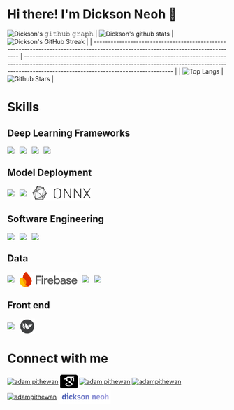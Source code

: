 # Hi there! I'm Dickson Neoh 👋

![Dickson's 𝚐𝚒𝚝𝚑𝚞𝚋 𝚐𝚛𝚊𝚙𝚑](https://activity-graph.herokuapp.com/graph?username=dnth&theme=github&bg_color=172f44&line=a2c3e0&point=3192e4)
| ![Dickson's github stats](https://github-readme-stats.vercel.app/api?username=dnth&show_icons=true&theme=prussian)             | ![Dickson's GitHub Streak](https://github-readme-streak-stats.herokuapp.com/?user=dnth&theme=prussian)                                                                                                           |
| --------------------------------------------------------------------------------------------------------------------------------- | ----------------------------------------------------------------------------------------------------------------------------------------------------------------------------------------------------------------- |
| ![Top Langs](https://github-readme-stats.vercel.app/api/top-langs/?username=dnth&langs_count=8&theme=prussian&layout=compact) | ![Github Stars](https://github-readme-stats.vercel.app/api?username=dnth&show_icons=true&locale=en&count_private=true&hide_rank=true&custom_title=My%20GitHub%20Stats&disable_animations=true&theme=prussian) |

# Skills
## Deep Learning Frameworks
<p align="left">
<a href="https://github.com/fastai/fastai" target="blank"><img align="center"
      src="https://external-content.duckduckgo.com/iu/?u=https%3A%2F%2Fi1.wp.com%2Fdatascienceweek.org%2Fwp-content%2Fuploads%2F2019%2F12%2Ffast.ai_.jpg%3Fssl%3D1&f=1&nofb=1"
      height="40" /></a>
&nbsp;
<a href="https://github.com/pytorch/pytorch" target="blank"><img align="center"
      src="https://raw.githubusercontent.com/valohai/ml-logos/master/pytorch.svg"
      height="35" /></a>
&nbsp;
<a href="hhttps://github.com/keras-team/keras" target="blank"><img align="center"
      src="https://raw.githubusercontent.com/valohai/ml-logos/master/keras-text.svg"
      height="35" /></a>
&nbsp;
<a href="https://github.com/tensorflow/tensorflow" target="blank"><img align="center" 
      src="https://raw.githubusercontent.com/valohai/ml-logos/master/tensorflow-layout.svg" 
      height="35" /></a>


## Model Deployment
<p align="left">
      <a href="https://github.com/openvinotoolkit/openvino" target="blank"><img align="center" 
      src="https://raw.githubusercontent.com/valohai/ml-logos/master/openvino-2.svg" 
      height="35" /></a>
      &nbsp;
      <a href="https://github.com/NVIDIA/TensorRT" target="blank"><img align="center" 
      src="https://developer.nvidia.com/blog/wp-content/uploads/2020/04/tensorrt-logo-625x290.png" 
      height="35" /></a>
      &nbsp;
      <a href="https://github.com/onnx/onnx" target="blank"><img align="center" 
      src="https://raw.githubusercontent.com/onnx/onnx/main/docs/ONNX_logo_main.png" 
      height="35" /></a>
 </p>
 

 
## Software Engineering
<p align="left">
      <a href="https://git-scm.com/" target="blank"><img align="center" 
      src="https://raw.githubusercontent.com/dnth/logos/master/logos/git.svg" 
      height="35" /></a>
      &nbsp;
      <a href="https://jupyter.org/" target="blank"><img align="center" 
      src="https://raw.githubusercontent.com/dnth/logos/master/logos/jupyter.svg" 
      height="35" /></a>
      &nbsp;
      <a href="https://code.visualstudio.com/" target="blank"><img align="center" 
      src="https://raw.githubusercontent.com/auchenberg/vscode-logo-svg/master/vscode-logo.svg" 
      height="35" /></a>
      &nbsp;
 </p>




## Data

<p align="left">
<a href="https://github.com/apache/spark" target="blank"><img align="center"
      src="https://raw.githubusercontent.com/valohai/ml-logos/master/spark.svg"
      height="35" /></a>
&nbsp;
<a href="https://firebase.google.com/" target="blank"><img align="center"
      src="https://raw.githubusercontent.com/gilbarbara/logos/master/logos/firebase.svg"
      height="35" /></a>
&nbsp;
<a href="https://github.com/grafana/grafana" target="blank"><img align="center"
      src="https://raw.githubusercontent.com/gilbarbara/logos/master/logos/grafana.svg"
      height="35" /></a>
&nbsp;
<a href="https://github.com/influxdata/influxdb" target="blank"><img align="center"
      src="https://raw.githubusercontent.com/gilbarbara/logos/master/logos/influxdb.svg"
      height="35" /></a>
 </p>



## Front end

<p align="left">
<a href="https://github.com/flutter/flutter" target="blank"><img align="center"
      src="https://raw.githubusercontent.com/gilbarbara/logos/master/logos/flutter.svg"
      height="35" /></a>
&nbsp;
<a href="https://github.com/kivy/kivy" target="blank"><img align="center"
      src="https://raw.githubusercontent.com/kivy/kivy/master/kivy/data/logo/kivy-icon-256.png"
      height="35" /></a>
 </p>




# Connect with me
<p align="left">
  <a href="https://www.linkedin.com/in/dickson-neoh-3a6984b8/" target="blank"><img align="center"
      src="https://raw.githubusercontent.com/dnth/github-profile-readme-generator/master/src/images/icons/Social/linked-in-alt.svg"
      alt="adam pithewan" height="25" width="40" /></a>
<a href="https://scholar.google.com/citations?hl=en&user=CBGCEskAAAAJ" target="blank"><img align="center"
      src="https://raw.githubusercontent.com/jpswalsh/academicons/master/svg/google-scholar-square.svg"
      alt="adam pithewan" height="35" width="40" /></a>
<a href="https://www.researchgate.net/profile/Dickson-Neoh" target="blank"><img align="center"
      src="https://avatars0.githubusercontent.com/u/1073651?s=200&v=4"
      alt="adam pithewan" height="35" width="50" /></a>
 <a href="https://twitter.com/dicksonneoh7" target="blank"><img align="center"
      src="https://raw.githubusercontent.com/dnth/github-profile-readme-generator/master/src/images/icons/Social/twitter.svg"
      alt="adampithewan" height="35" width="40" /></a>
   <a href="https://www.youtube.com/channel/UCJckpaGYra_p9ixmEDvYARA" target="blank"><img align="center"
      src="https://raw.githubusercontent.com/dnth/github-profile-readme-generator/master/src/images/icons/Social/youtube.svg"
      alt="adampithewan" height="35" width="40" /></a>
  <a href="https://dicksonneoh.com/" target="blank"><img align="center"
      src="https://raw.githubusercontent.com/dnth/dnth.github.io/main/static/images/site-navigation/logo_dn.png"
      alt="adampithewan" height="35" width="120" /></a>
</p>


